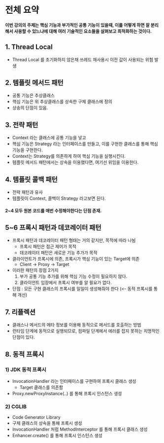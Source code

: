 # 전체 요약

#### 이번 강의의 주제는 핵심 기능과 부가적인 공통 기능이 있을때, 이를 어떻게 하면 잘 분리해서 사용할 수 있느냐에 대해 여러 기술적인 요소들을 살펴보고 최적화하는 것이다.

## 1. Thread Local
 *  Thread Local 를 초기화하지 않은채 쓰레드 재사용시 이전 값이 사용되는 위험 발생


## 2. 템플릿 메서드 패턴
 * 공통 기능은 추상클래스
 * 핵심 기능은 위 추상클래스를 상속한 구체 클래스에 정의
 * 상송의 단점이 있음.


## 3. 전략 패턴
 * Context 라는 클래스에 공통 기능을 넣고
 * 핵심 기능은 Strategy 라는 인터페이스를 만들고, 이를 구현한 클래스를 통해 핵심 기능을 구현한다.
 * Context는 Strategy를 의존하게 하여 핵심 기능을 실행시킨다.
 * 템플릿 메서드 패턴에서는 상속을 이용했다면, 여기선 위임을 이용한다.

## 4. 템플릿 콜백 패턴
 * 전략 패턴과 유사
 * 템플릿이 Context, 콜백이 Strategy 라고보면 된다.


#### 2~4 모두 원본 코드를 매번 수정해야한다는 단점 존재.

## 5~6 프록시 패턴과 데코레이터 패턴
 * 프록시 패턴과 데코레이터 패턴 형태는 거의 같지만, 목적에 따라 나뉨
    * 프록시 패턴은 접근 제어가 목적
    * 데코레이터 패턴은 새로운 기능 추가가 목적
 * 클라이언트가 프록시에 의존, 프록시가 핵심 기능이 있는 Target에 의존
    * Client -> Proxy -> Target
 * 이러한 패턴의 장점 2가지
    1. 부가 공통 기능 추가를 위해 핵심 기능 수정이 필요하지 않다.
    2. 클라이언트 입장에서 프록시 여부를 알 필요가 없다.
 * 단점 : 모든 구현 클래스의 프록시를 일일이 생성해줘야 한다 (<- 동적 프록시를 통해 개선)
 
 
## 7. 리플렉션
 * 클래스나 메서드의 메타 정보를 이용해 동적으로 메서드를 호출하는 방법
 * 런타임 단계에 동적으로 실행되므로, 컴파일 단계에서 에러를 잡지 못하는 치명적인 단점이 있다.
 
## 8. 동적 프록시
### 1) JDK 동적 프록시
 * InvocationHandler 라는 인터페이스를 구현하여 프록시 클래스 생성
    * Target 클래스를 의존함
 * Proxy.newProxyInstance(..) 를 통해 프록시 인스턴스 생성

### 2) CGLIB
 * Code Generator Library
 * 구체 클래스의 상속을 통해 프록시 생성
 * InvocationHandler 처럼 MethodInterceptor 를 통해 프록시 클래스 생성
 * Enhancer.create() 를 통해 프록시 인스턴스 생성
